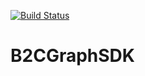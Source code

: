 [![Build Status](https://titansoftware.visualstudio.com/_apis/public/build/definitions/1de24e02-b305-4d74-9f51-fa95bf890a57/21/badge)](https://titansoftware.visualstudio.com/titan-it/_build/index?definitionId={id})
# B2CGraphSDK
